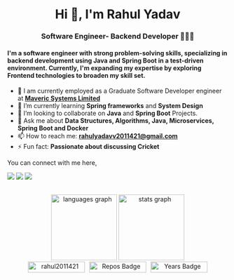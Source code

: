 <h1 align="center">Hi 👋, I'm Rahul Yadav</h1>
<h3 align="center">Software Engineer- Backend Developer 👨🏻‍💻</h3>




<h4> <b>I'm a software engineer with strong problem-solving skills, specializing in backend development using Java and Spring Boot in a test-driven environment. Currently, I'm expanding my expertise by exploring Frontend technologies to broaden my skill set. </b> </h4>



- 🔭 I am currently employed as a Graduate Software Developer engineer at <a href='https://maveric-systems.com/'> **Maveric Systems Limited** </a>
- 🌱 I’m currently learning **Spring frameworks** and **System Design**
- 👯 I’m looking to collaborate on **Java** and **Spring Boot** Projects.
- 💬 Ask me about **Data Structures, Algorithms, Java, Microservices, Spring Boot and Docker**
- 📫 How to reach me: **rahulyadavv2011421@gmail.com**
- ⚡ Fun fact: **Passionate about discussing Cricket**


You can connect with me here,

[<img src="https://img.shields.io/badge/linkedin-%230077B5.svg?&style=for-the-badge&logo=linkedin&logoColor=white"/>](https://www.linkedin.com/in/rahul-yadav-195939207/)
[<img src="https://img.shields.io/badge/WHATSAPP-%2325D366.svg?&style=for-the-badge&logo=whatsapp&logoColor=white"/>](https://wa.me/916307866007)
[<img src = "https://img.shields.io/badge/instagram-%23E4405F.svg?&style=for-the-badge&logo=instagram&logoColor=white">](https://www.instagram.com/rahuul_65/?next=%2F)
<!-- [<img src ="https://img.shields.io/badge/portfolio-web-%23.svg?&style=for-the-badge&logo=&logoColor=white%22">](https://harshit9665.github.io/) -->
<!-- [<img src="https://img.shields.io/badge/medium-%2312100E.svg?&style=for-the-badge&logo=medium&logoColor=white"/>](https://medium.com/@harshit9665) -->
<!-- [<img src = "https://img.shields.io/badge/facebook-%231877F2.svg?&style=for-the-badge&logo=facebook&logoColor=white">](https://www.facebook.com/aarav9665) -->


<br>
<div align="center">
  <img src="https://github-readme-stats.vercel.app/api/top-langs?username=rahul2011421&locale=en&hide_title=false&layout=compact&card_width=320&langs_count=5&theme=dracula&hide_border=false&order=2" height="150" alt="languages graph"  />

  <img src="https://github-readme-stats.vercel.app/api?username=rahul2011421&hide_title=false&hide_rank=false&show_icons=true&include_all_commits=true&count_private=true&disable_animations=false&theme=dracula&locale=en&hide_border=false&order=1" height="150" alt="stats graph"  />
  </div>

<div align="center" style="display: flex; justify-content: center; align-items: center;">
  <img src="https://komarev.com/ghpvc/?username=rahul2011421" alt="rahul2011421" style="margin-right: 10px; width: 130px; height: 25px;" />
  <a href="https://badges.pufler.dev"><img src="https://badges.pufler.dev/repos/harshit9665" alt="Repos Badge" style="margin-right: 10px; width: 130px; height: 25px;" /></a>
  <a href="https://badges.pufler.dev"><img src="https://badges.pufler.dev/years/harshit9665" alt="Years Badge" style="width: 130px; height: 25px;" /></a>
</div>
